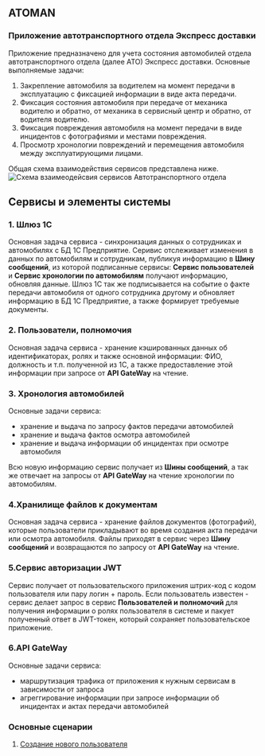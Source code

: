 ## ATOMAN 
### Приложение автотранспортного отдела Экспресс доставки

Приложение предназначено для учета состояния автомобилей отдела автотранспортного отдела (далее АТО) Экспресс доставки. 
Основные выполняемые задачи:
1. Закрепление автомобиля за водителем на момент передачи в эксплуатацию  с фиксацией информации в виде акта передачи.
2. Фиксация состояния автомобиля при передаче от механика водителю и обратно, от механика в сервисный центр и обратно, от водителя водителю.
3. Фиксация повреждения автомобиля на момент передачи в виде инцидентов с фотографиями и местами повреждения.
4. Просмотр хронологии повреждений и перемещения автомобиля между эксплуатирующими лицами.

Общая схема взаимодействия сервисов представлена ниже.
![Схема взаимеодейсвия сервисов Автотранспортного отдела](https://user-images.githubusercontent.com/60660331/184500954-84e04c79-8a9b-4d44-ac4b-bc89bfa6684a.png)

## Сервисы и элементы системы
### 1. Шлюз 1С
Основная задача сервиса - синхронизация данных о сотрудниках и автомобилях с БД 1С Предприятие. 
Серивис отслеживает изменения в данных по автомобилям и сотрудникам, публикуя информацию в **Шину сообщений**, из которой подписанные сервисы: **Сервис пользователей** и **Сервис хронологии по автомобилям** получают информацию, обновляя данные. Шлюз 1С так же подписывается на событие о факте передачи автомобиля от одного сотрудника другому и обновляет информацию в БД 1С Предприятие, а также формирует требуемые документы.

### 2. Пользователи, полномочия
Основная задача сервиса - хранение кэшированных данных об идентификаторах, ролях и также основной информации: ФИО, должность и т.п. полученной из 1С, а также предоставление этой информации при запросе от **API GateWay** на чтение.

### 3. Хронология автомобилей
Основные задачи сервиса: 
- хранение и выдача по запросу фактов передачи автомобилей
- хранение и выдача фактов осмотра автомобилей
- хранение и выдача информации об инцидентах при осмотре автомобиля

Всю новую информацию сервис получает из **Шины сообщений**, а так же отвечает на запросы от **API GateWay** на чтение хронологии по автомобилям.

### 4.Хранилище файлов к документам
Основная задача сервиса - хранение файлов документов (фотографий), которые пользователи прикладывают во время создания акта передачи или осмотра автомобиля. Файлы приходят в сервис через **Шину сообщений** и возвращаются по запросу от **API GateWay** на чтение.

### 5.Сервис авторизации JWT
Сервис получает от пользовательского приложения штрих-код с кодом пользователя или пару логин + пароль. Если пользователь известен - сервис делает запрос в сервис **Пользователей и полномочий** для получения информации о ролях пользователя в системе и пакует полученный ответ в JWT-токен, который сохраняет пользовательское приложение.

### 6.API GateWay
Основные задачи сервиса:
- маршрутизация трафика от приложения к нужным сервисам в зависимости от запроса
- агреггирование информации при запросе информации об инцидентах и актах передачи автомобилей

### Основные сценарии

1. [Создание нового пользователя](https://github.com/Flipmachin1001/ATOMAN/blob/4c3b932ed38f56b909cfe3a0433ce57d5f521d5d/%D0%A1%D1%86%D0%B5%D0%BD%D0%B0%D1%80%D0%B8%D0%B8/%D0%92%D1%85%D0%BE%D0%B4%20%D0%BF%D0%BE%D0%BB%D1%8C%D0%B7%D0%BE%D0%B2%D0%B0%D1%82%D0%B5%D0%BB%D1%8F%20%D0%B2%20%D1%81%D0%B8%D1%81%D1%82%D0%B5%D0%BC%D1%83.md)
